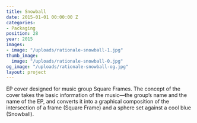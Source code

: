 ```yaml
---
title: Snowball
date: 2015-01-01 00:00:00 Z
categories:
- Packaging
position: 28
year: 2015
images:
- image: "/uploads/rationale-snowball-1.jpg"
thumb_image:
  image: "/uploads/rationale-snowball-0.jpg"
og_image: "/uploads/rationale-snowball-og.jpg"
layout: project
---
```


EP cover designed for music group Square Frames. The concept of the cover takes the basic information of the music—the group’s name and the name of the EP, and converts it into a graphical composition of the intersection of a frame (Square Frame) and a sphere set against a cool blue (Snowball).